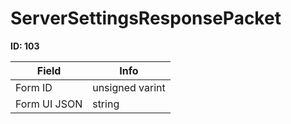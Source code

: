# ServerSettingsResponsePacket

**ID: 103**  

<table><thead><tr><th>Field</th><th>Info</th></tr></thead><tbody>
<tr><td>Form ID</td><td>unsigned varint</td></tr>
<tr><td>Form UI JSON</td><td>string</td></tr>
</tbody></table>